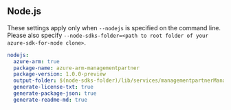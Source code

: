 ## Node.js

These settings apply only when `--nodejs` is specified on the command line.
Please also specify `--node-sdks-folder=<path to root folder of your azure-sdk-for-node clone>`.

``` yaml $(nodejs)
nodejs:
  azure-arm: true
  package-name: azure-arm-managementpartner
  package-version: 1.0.0-preview
  output-folder: $(node-sdks-folder)/lib/services/managementpartnerManagement
  generate-license-txt: true
  generate-package-json: true
  generate-readme-md: true
```
